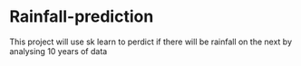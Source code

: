 # Rainfall-prediction
 This project will use sk learn to perdict if there will be rainfall on the next by analysing  10 years of data 
